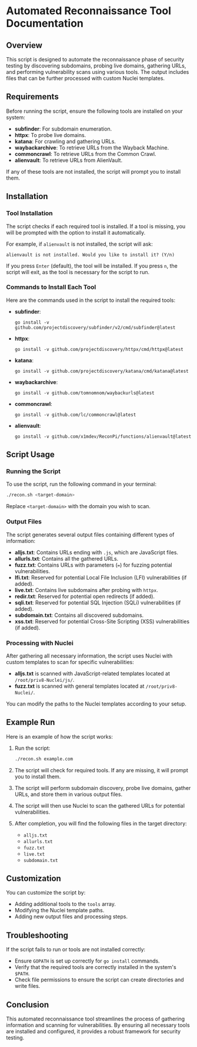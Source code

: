 # Automated Reconnaissance Tool Documentation

## Overview

This script is designed to automate the reconnaissance phase of security testing by discovering subdomains, probing live domains, gathering URLs, and performing vulnerability scans using various tools. The output includes files that can be further processed with custom Nuclei templates.

## Requirements

Before running the script, ensure the following tools are installed on your system:

- **subfinder**: For subdomain enumeration.
- **httpx**: To probe live domains.
- **katana**: For crawling and gathering URLs.
- **waybackarchive**: To retrieve URLs from the Wayback Machine.
- **commoncrawl**: To retrieve URLs from the Common Crawl.
- **alienvault**: To retrieve URLs from AlienVault.

If any of these tools are not installed, the script will prompt you to install them.

## Installation

### Tool Installation

The script checks if each required tool is installed. If a tool is missing, you will be prompted with the option to install it automatically.

For example, if `alienvault` is not installed, the script will ask:

```
alienvault is not installed. Would you like to install it? (Y/n)
```

If you press `Enter` (default), the tool will be installed. If you press `n`, the script will exit, as the tool is necessary for the script to run.

### Commands to Install Each Tool

Here are the commands used in the script to install the required tools:

- **subfinder**:  
  ```
  go install -v github.com/projectdiscovery/subfinder/v2/cmd/subfinder@latest
  ```

- **httpx**:  
  ```
  go install -v github.com/projectdiscovery/httpx/cmd/httpx@latest
  ```

- **katana**:  
  ```
  go install -v github.com/projectdiscovery/katana/cmd/katana@latest
  ```

- **waybackarchive**:  
  ```
  go install -v github.com/tomnomnom/waybackurls@latest
  ```

- **commoncrawl**:  
  ```
  go install -v github.com/lc/commoncrawl@latest
  ```

- **alienvault**:  
  ```
  go install -v github.com/x1mdev/ReconPi/functions/alienvault@latest
  ```

## Script Usage

### Running the Script

To use the script, run the following command in your terminal:

```bash
./recon.sh <target-domain>
```

Replace `<target-domain>` with the domain you wish to scan.

### Output Files

The script generates several output files containing different types of information:

- **alljs.txt**: Contains URLs ending with `.js`, which are JavaScript files.
- **allurls.txt**: Contains all the gathered URLs.
- **fuzz.txt**: Contains URLs with parameters (`=`) for fuzzing potential vulnerabilities.
- **lfi.txt**: Reserved for potential Local File Inclusion (LFI) vulnerabilities (if added).
- **live.txt**: Contains live subdomains after probing with `httpx`.
- **redir.txt**: Reserved for potential open redirects (if added).
- **sqli.txt**: Reserved for potential SQL Injection (SQLi) vulnerabilities (if added).
- **subdomain.txt**: Contains all discovered subdomains.
- **xss.txt**: Reserved for potential Cross-Site Scripting (XSS) vulnerabilities (if added).

### Processing with Nuclei

After gathering all necessary information, the script uses Nuclei with custom templates to scan for specific vulnerabilities:

- **alljs.txt** is scanned with JavaScript-related templates located at `/root/priv8-Nuclei/js/`.
- **fuzz.txt** is scanned with general templates located at `/root/priv8-Nuclei/`.

You can modify the paths to the Nuclei templates according to your setup.

## Example Run

Here is an example of how the script works:

1. Run the script:
   ```bash
   ./recon.sh example.com
   ```

2. The script will check for required tools. If any are missing, it will prompt you to install them.

3. The script will perform subdomain discovery, probe live domains, gather URLs, and store them in various output files.

4. The script will then use Nuclei to scan the gathered URLs for potential vulnerabilities.

5. After completion, you will find the following files in the target directory:
   - `alljs.txt`
   - `allurls.txt`
   - `fuzz.txt`
   - `live.txt`
   - `subdomain.txt`

## Customization

You can customize the script by:
- Adding additional tools to the `tools` array.
- Modifying the Nuclei template paths.
- Adding new output files and processing steps.

## Troubleshooting

If the script fails to run or tools are not installed correctly:
- Ensure `GOPATH` is set up correctly for `go install` commands.
- Verify that the required tools are correctly installed in the system's `$PATH`.
- Check file permissions to ensure the script can create directories and write files.

## Conclusion

This automated reconnaissance tool streamlines the process of gathering information and scanning for vulnerabilities. By ensuring all necessary tools are installed and configured, it provides a robust framework for security testing.
